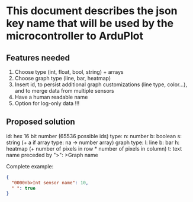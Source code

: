 
# This document describes the json key name that will be used by the microcontroller to ArduPlot

## Features needed

1. Choose type (int, float, bool, string) + arrays
1. Choose graph type (line, bar, heatmap)
1. Insert id, to persist additional graph customizations (line type, color...), and to merge data from multiple sensors
1. Have a human readable name
1. Option for log-only data !!!

## Proposed solution

id: hex 16 bit number (65536 possible ids)
type:
n: number
b: boolean
s: string
(+ a if array type: na -> number array)
graph type:
l: line
b: bar
h: heatmap (+ number of pixels in row * number of pixels in column)
t: text
name preceded by ">": >Graph name

Complete example:

``` json
{
  "0000nb>Int sensor name": 10,
  " ": true
}
```
